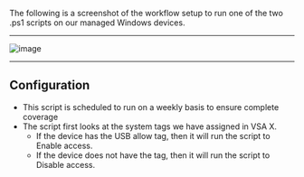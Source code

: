 The following is a screenshot of the workflow setup to run one of the two .ps1 scripts on our managed Windows devices. 

---

![image](https://github.com/user-attachments/assets/10a367ba-c1d7-4f46-bd08-d804180047c4)

  
---

## Configuration
  
  - This script is scheduled to run on a weekly basis to ensure complete coverage
  - The script first looks at the system tags we have assigned in VSA X. 
    - If the device has the USB allow tag, then it will run the script to Enable access.
    - If the device does not have the tag, then it will run the script to Disable access.
